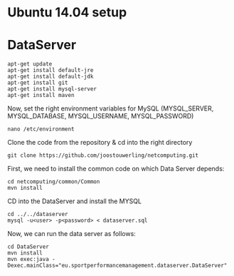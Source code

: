 # Ubuntu 14.04 setup

# DataServer

```
apt-get update
apt-get install default-jre
apt-get install default-jdk
apt-get install git
apt-get install mysql-server
apt-get install maven
```

Now, set the right environment variables for MySQL (MYSQL_SERVER, MYSQL_DATABASE, MYSQL_USERNAME, MYSQL_PASSWORD)
```
nano /etc/environment
```

Clone the code from the repository & cd into the right directory
```
git clone https://github.com/joostouwerling/netcomputing.git
```

First, we need to install the common code on which Data Server depends:
```
cd netcomputing/common/Common
mvn install
```

CD into the DataServer and install the MYSQL
```
cd ../../dataserver
mysql -u<user> -p<password> < dataserver.sql
```


Now, we can run the data server as follows:
```
cd DataServer
mvn install
mvn exec:java -Dexec.mainClass="eu.sportperformancemanagement.dataserver.DataServer"
```
